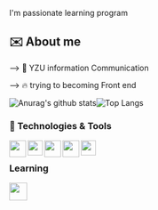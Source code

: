 I'm passionate learning program 

## ✉️ About me

--> 🏫 YZU information Communication

--> 🔥  trying to becoming Front end

![Anurag's github stats](https://github-readme-stats.vercel.app/api?username=mm7246591&theme=vue-dark)![Top Langs](https://github-readme-stats.vercel.app/api/top-langs/?username=mm7246591&layout=compact&theme=vue-dark)


### 🔧 Technologies & Tools

<img align = "left" width = "30px" src = "https://upload.wikimedia.org/wikipedia/commons/thumb/9/9a/Visual_Studio_Code_1.35_icon.svg/2048px-Visual_Studio_Code_1.35_icon.svg.png"/>
<img align = "left" width = "27px" src = "https://upload.wikimedia.org/wikipedia/commons/thumb/4/4c/Typescript_logo_2020.svg/1200px-Typescript_logo_2020.svg.png">
<img align = "left" width = "30px" src = "https://upload.wikimedia.org/wikipedia/commons/thumb/d/d5/Tailwind_CSS_Logo.svg/1024px-Tailwind_CSS_Logo.svg.png">
<img align = "left" width = "30px" src = "https://cdn.iconscout.com/icon/free/png-256/npm-3-1175132.png">
<img align = "left" width = "27px" src = "https://upload.wikimedia.org/wikipedia/commons/thumb/3/3f/Git_icon.svg/1024px-Git_icon.svg.png">
<br/>

### Learning

<img align = "left" width = "32px" src = "https://iconape.com/wp-content/png_logo_vector/vue-js.png">
